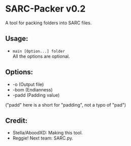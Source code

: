 # SARC-Packer v0.2
A tool for packing folders into SARC files.  

## Usage:
 * <code>main [Option...] folder</code>  
All the options are optional.
 
## Options:
 * -o (Output file)
 * -bom (Endianness)
 * -padd (Padding value)  
  
("padd" here is a short for "padding", not a typo of "pad")

## Credit:
 * Stella/AboodXD: Making this tool.
 * Reggie! Next team: SARC.py.
